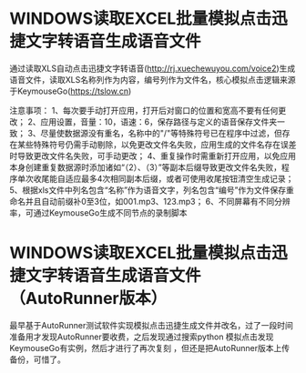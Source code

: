 # WINDOWS读取EXCEL批量模拟点击迅捷文字转语音生成语音文件
通过读取XLS自动点击迅捷文字转语音(http://rj.xuechewuyou.com/voice2)生成语音文件，读取XLS名称列作为内容，编号列作为文件名，核心模拟点击逻辑来源于KeymouseGo(https://tslow.cn)

注意事项：
1、每次要手动打开应用，打开后对窗口的位置和宽高不要有任何更改；
2、应用设置，音量：10，语速：6，保存路径与定义的语音保存文件夹一致；
3、尽量使数据源没有重名，名称中的"/"等特殊符号已在程序中过滤，但存在某些特殊符号仍需手动剔除，以免更改文件名失败，应用生成的文件名存在误差时导致更改文件名失败，可手动更改；
4、重复操作时需重新打开应用，以免应用本身创建重复数据源时添加诸如“（2）、（3）”等副本后缀导致更改文件名失败，程序单次收尾能自适应最多4次相同副本后缀，或者可使用收尾按钮清空生成记录；
5、根据xls文件中列名包含“名称”作为语音文字，列名包含“编号”作为文件保存重命名并且自动前缀补0至3位，如001.mp3、123.mp3；
6、不同屏幕有不同分辨率，可通过KeymouseGo生成不同节点的录制脚本

# WINDOWS读取EXCEL批量模拟点击迅捷文字转语音生成语音文件（AutoRunner版本）

最早基于AutoRunner测试软件实现模拟点击迅捷生成文件并改名，过了一段时间准备用才发现AutoRunner要收费，之后发现通过搜索python 模拟点击发现KeymouseGo有实例，然后才进行了再次复刻
，但还是把AutoRunner版本上传备份，可惜了。
